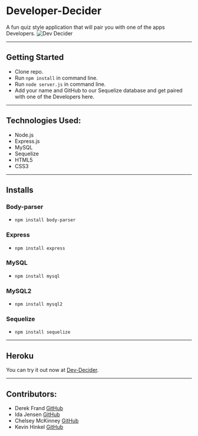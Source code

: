 # Developer-Decider
A fun quiz style application that will pair you with one of the apps Developers. 
![Dev Decider](./public/assets/images/DevDecider.png)

 ***
## Getting Started

 - Clone repo.
 - Run `npm install` in command line.
 - Run `node server.js` in command line.
 - Add your name and GitHub to our Sequelize database and get paired with one of the Developers here.

***
## Technologies Used:

 * Node.js
 * Express.js
 * MySQL
 * Sequelize
 * HTML5
 * CSS3

***
##  Installs

### Body-parser
 - `npm install body-parser`

### Express
 - `npm install express`

### MySQL
 - `npm install mysql`

### MySQL2
 - `npm install mysql2`

### Sequelize
 - `npm install sequelize`
***
## Heroku
You can try it out now at [Dev-Decider](https://#/).

***
## Contributors: 

 - Derek Frand [GitHub](https://github.com/Dfrand)
 - Ida Jensen [GitHub](https://github.com/idaselma3025)
 - Chelsey McKinney [GitHub](https://github.com/camckin10)
 - Kevin Hinkel [GitHub](https://github.com/kevinhinkel)
 